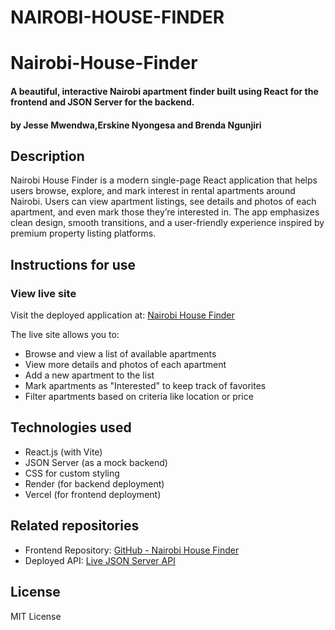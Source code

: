 # NAIROBI-HOUSE-FINDER
# Nairobi-House-Finder

#### A beautiful, interactive Nairobi apartment finder built using React for the frontend and JSON Server for the backend.

#### by Jesse Mwendwa,Erskine Nyongesa and Brenda Ngunjiri

## Description

Nairobi House Finder is a modern single-page React application that helps users browse, explore, and mark interest in rental apartments around Nairobi. Users can view apartment listings, see details and photos of each apartment, and even mark those they’re interested in. The app emphasizes clean design, smooth transitions, and a user-friendly experience inspired by premium property listing platforms.

## Instructions for use

### View live site  
Visit the deployed application at: [Nairobi House Finder](https://nairobi-house-finder.vercel.app/)

The live site allows you to:
- Browse and view a list of available apartments
- View more details and photos of each apartment
- Add a new apartment to the list
- Mark apartments as "Interested" to keep track of favorites
- Filter apartments based on criteria like location or price

## Technologies used

- React.js (with Vite)
- JSON Server (as a mock backend)
- CSS for custom styling
- Render (for backend deployment)
- Vercel (for frontend deployment)

## Related repositories

- Frontend Repository: [GitHub - Nairobi House Finder](https://github.com/JesseMwendwaNdunda/NAIROBI-HOUSE-FINDER)
- Deployed API: [Live JSON Server API](https://nairobi-house-finder-backend.onrender.com/apartments)

## License

MIT License


